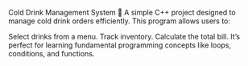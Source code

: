 Cold Drink Management System 🍹
A simple C++ project designed to manage cold drink orders efficiently. This program allows users to:

Select drinks from a menu.
Track inventory.
Calculate the total bill.
It’s perfect for learning fundamental programming concepts like loops, conditions, and functions.
